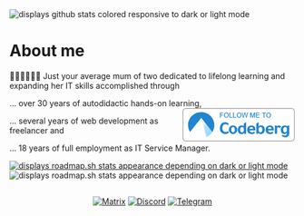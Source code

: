 <picture>
 <source media="(prefers-color-scheme: dark)" srcset="https://github-profile-summary-cards.vercel.app/api/cards/profile-details?username=mephi78&theme=moltack">
 <source media="(prefers-color-scheme: light)" srcset="https://github-profile-summary-cards.vercel.app/api/cards/profile-details?username=mephi78&theme=vue">
 <img alt="displays github stats colored responsive to dark or light mode" src="https://github-profile-summary-cards.vercel.app/api/cards/profile-details?username=mephi78&theme=calm">
</picture>


# About me



👩🏻‍👧🏼‍👦🏻 Just your average mum of two dedicated to lifelong learning and expanding her IT skills accomplished through

 ... over 30 years of autodidactic hands-on learning,
 <a href="https://codeberg.org/Mephi"><img src="codeberg-follow-200.png" align="right"></a>
 
 ... several years of web development as freelancer and
 
 ... 18 years of full employment as IT Service Manager.


<a href="https://roadmap.sh/u/mephi">
<picture height="160">
 <source media="(prefers-color-scheme: dark)" srcset="https://roadmap.sh/card/wide/670c1bf1791f57dd60aa2577?variant=dark&roadmaps=frontend%2Cbackend%2Cgit-github%2Cjavascript&1">
 <source media="(prefers-color-scheme: light)" srcset="https://roadmap.sh/card/wide/670c1bf1791f57dd60aa2577?variant=light&roadmaps=frontend%2Cbackend%2Cgit-github%2Cjavascript&1">

 <img alt="displays roadmap.sh stats appearance depending on dark or light mode" src="https://roadmap.sh/card/wide/670c1bf1791f57dd60aa2577?variant=dark&roadmaps=frontend%2Cbackend%2Cgit-github%2Cjavascript&1" height="160">
</picture>
</a>
<picture height="160">
 <source media="(prefers-color-scheme: dark)" srcset="https://github-profile-summary-cards.vercel.app/api/cards/stats?username=mephi78&theme=moltack">
 <source media="(prefers-color-scheme: light)" srcset="https://github-profile-summary-cards.vercel.app/api/cards/stats?username=mephi78&theme=vue">

 <img alt="displays roadmap.sh stats appearance depending on dark or light mode" src="https://github-profile-summary-cards.vercel.app/api/cards/stats?username=mephi78&theme=calm" height="160">
</picture>


##
<div align="center">
 
[![Matrix](https://badgen.net/badge/Matrix/mephi78/cyan?icon=matrix)](https://matrix.to/#/@mephi78:matrix.org) [![Discord](https://badgen.net/badge/Discord/Mephi78/cyan?icon=discord)](https://discord.com) [![Telegram](https://badgen.net/badge/Telegram/Mephi78/cyan?icon=telegram)](https://telegram.me/mephi78)

</div>
